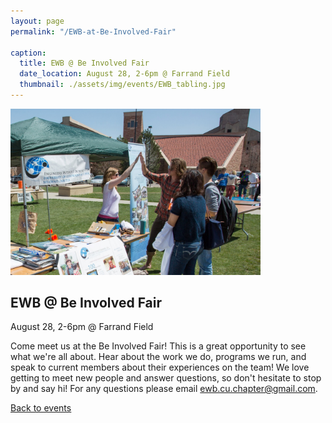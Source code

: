 ```yaml
---
layout: page
permalink: "/EWB-at-Be-Involved-Fair"

caption:
  title: EWB @ Be Involved Fair
  date_location: August 28, 2-6pm @ Farrand Field
  thumbnail: ./assets/img/events/EWB_tabling.jpg
---
```


<img src="./assets/img/events/EWB_tabling.jpg" alt="Be involved fair" width="400"/>

<div>
	<h2 class="section-heading text-uppercase">EWB @ Be Involved Fair</h2>
</div>

<div>
  <p class="text-muted">August 28, 2-6pm @ Farrand Field</p>
</div>

Come meet us at the Be Involved Fair! This is a great opportunity to see what we're all about. Hear about the work we do, programs we run, and speak to current members about their experiences on the team! We love getting to meet new people and answer questions, so don't hesitate to stop by and say hi! For any questions please email <a href="mailto:ewb.cu.chapter@gmail.com">ewb.cu.chapter@gmail.com</a>.

<a href="/events"><u>Back to events</u></a>